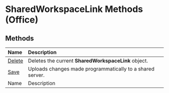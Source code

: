 
# SharedWorkspaceLink Methods (Office)

## Methods



|**Name**|**Description**|
|:-----|:-----|
| [Delete](8db5de1e-7dc3-ebcc-1853-69b6f382d19d.md)|Deletes the current  **SharedWorkspaceLink** object.|
| [Save](5e5f2d01-19dd-a7fb-04aa-25cacb53c02e.md)|Uploads changes made programmatically to a shared server.|
|Name|Description|
